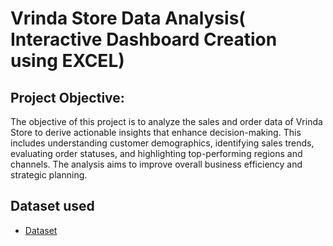 # Vrinda Store Data Analysis( Interactive Dashboard Creation using EXCEL) 

## Project Objective:

The objective of this project is to analyze the sales and order data of Vrinda Store to derive actionable insights that enhance decision-making. This includes understanding customer demographics, identifying sales trends, evaluating order statuses, and highlighting top-performing regions and channels. The analysis aims to improve overall business efficiency and strategic planning.

## Dataset used
- <a href="https://github.com/Shrutikunwar9/Mart-Sales-Report/blob/main/Vrinda%20Store%20Data%20Analysis.xlsx">Dataset</a>
